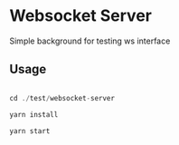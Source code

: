 # Websocket Server

Simple background for testing ws interface

## Usage

```js

cd ./test/websocket-server

yarn install

yarn start

```
